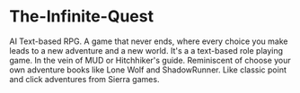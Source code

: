 # The-Infinite-Quest
AI Text-based RPG. A game that never ends, where every choice you make leads to a new adventure and a new world. It's a a text-based role playing game. In the vein of MUD or Hitchhiker's guide. Reminiscent of choose your own adventure books like Lone Wolf and ShadowRunner. Like classic point and click adventures from Sierra games.
